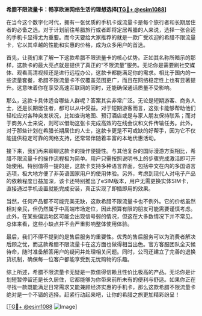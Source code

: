 **希腊不限流量卡：畅享欧洲网络生活的理想选择[[TG💪+ @esim1088](https://t.me/s/esim1088)]**

在当今这个数字化时代，拥有一张优质的手机卡或流量卡是每个旅行者和长期居住者的必备之选。对于计划前往希腊旅行或者即将定居希腊的人来说，选择一张合适的手机卡显得尤为重要。而今天要给大家推荐的就是一款广受欢迎的希腊不限流量卡，它以其卓越的性能和实惠的价格，成为众多用户的首选。

首先，让我们来了解一下这款希腊不限流量卡的核心优势。正如其名称所暗示的那样，这款卡的最大亮点就是提供了真正的“不限流量”服务。无论你是需要刷社交媒体、观看高清视频还是进行远程办公，这款卡都能满足你的需求。相比于国内的一些流量套餐，希腊不限流量卡不仅覆盖范围更广，而且在网络稳定性上也有显著提升。这意味着你在享受高速互联网的同时，还能确保通话质量不受影响。

那么，这款卡具体适合哪些人群呢？答案其实非常广泛。无论是短期游客、商务人士，还是长期居住者，都可以从中受益。对于短期游客而言，这张卡能够帮助他们轻松应对各种突发状况，比如查询地图、预订酒店或是与家人朋友保持联系；而对于商务人士来说，则可以借助这张卡完成高效的在线会议和文件传输任务。此外，对于那些计划在希腊长期居住的人士，这款卡更是不可或缺的好帮手，因为它不仅能提供稳定可靠的网络支持，还常常伴随着丰富的本地优惠活动。

接下来，我们再来聊聊这款卡的操作便捷性。与其他复杂的国际漫游方案相比，希腊不限流量卡的操作流程极为简单。用户只需按照说明书上的步骤完成激活即可开始使用。特别值得一提的是，这款卡支持多种语言界面，包括中文在内的多国语言选项，极大地方便了非英语国家用户的使用体验。另外，考虑到现代人对电子产品的依赖程度日益加深，该卡还特别推出了eSIM版本，用户无需更换实体SIM卡，直接通过手机设置就能完成安装，真正实现了即插即用的效果。

当然，任何产品都不可能完美无缺，这款希腊不限流量卡也不例外。它的价格虽然相对亲民，但仍然属于中高端市场定位，因此预算有限的朋友可能需要谨慎考虑。此外，在某些偏远地区可能会出现信号弱的情况，但这在大多数情况下并不常见。总体来看，这些小缺点并不会严重影响整体使用体验。

最后，我们不得不提到的是售后服务的重要性。优秀的售后服务可以为消费者解决后顾之忧，而这款希腊不限流量卡在这方面也做得相当出色。官方客服团队全天候待命，随时准备解答用户的疑问并处理相关问题。同时，公司还建立了完善的退换货机制，确保每一位客户都能享受到无忧购物的乐趣。

综上所述，希腊不限流量卡无疑是一款值得信赖且性价比极高的产品。无论你是计划短暂停留还是长久居住，它都能够为你带来前所未有的便利与舒适。如果你正在寻找一款既能满足日常需求又能兼顾经济实惠的手机卡，那么这款希腊不限流量卡绝对是一个不错的选择。赶紧行动起来吧，让你的希腊之旅更加精彩纷呈！

[[TG💪+ @esim1088](https://t.me/s/esim1088) ![Image](https://i.postimg.cc/4NQfJmqS/Snipaste-2025-05-13-00-14-12.png)]